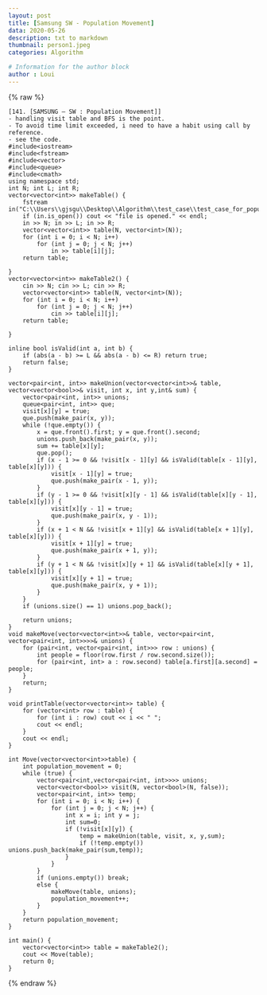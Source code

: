 ```yaml
---
layout: post
title: [Samsung SW - Population Movement]
data: 2020-05-26
description: txt to markdown
thumbnail: person1.jpeg
categories: Algorithm

# Information for the author block
author : Loui
---
```


{% raw %}

	﻿[141. [SAMSUNG – SW : Population Movement]]
	- handling visit table and BFS is the point.
	- To avoid time limit exceeded, i need to have a habit using call by reference.
	- see the code.
	#include<iostream>
	#include<fstream>
	#include<vector>
	#include<queue>
	#include<cmath>
	using namespace std;
	int N; int L; int R;
	vector<vector<int>> makeTable() {
		fstream in("C:\\Users\\gjsgu\\Desktop\\Algorithm\\test_case\\test_case_for_population_movement.txt");
		if (in.is_open()) cout << "file is opened." << endl;
		in >> N; in >> L; in >> R;
		vector<vector<int>> table(N, vector<int>(N));
		for (int i = 0; i < N; i++)
			for (int j = 0; j < N; j++)
				in >> table[i][j];
		return table;
	
	}
	vector<vector<int>> makeTable2() {
		cin >> N; cin >> L; cin >> R;
		vector<vector<int>> table(N, vector<int>(N));
		for (int i = 0; i < N; i++)
			for (int j = 0; j < N; j++)
				cin >> table[i][j];
		return table;
	
	}
	
	inline bool isValid(int a, int b) {
		if (abs(a - b) >= L && abs(a - b) <= R) return true;
		return false;
	}
	
	vector<pair<int, int>> makeUnion(vector<vector<int>>& table, vector<vector<bool>>& visit, int x, int y,int& sum) {
		vector<pair<int, int>> unions;
		queue<pair<int, int>> que;
		visit[x][y] = true;
		que.push(make_pair(x, y));
		while (!que.empty()) {
			x = que.front().first; y = que.front().second;
			unions.push_back(make_pair(x, y));
			sum += table[x][y];
			que.pop();
			if (x - 1 >= 0 && !visit[x - 1][y] && isValid(table[x - 1][y], table[x][y])) {
				visit[x - 1][y] = true;
				que.push(make_pair(x - 1, y));
			}
			if (y - 1 >= 0 && !visit[x][y - 1] && isValid(table[x][y - 1], table[x][y])) {
				visit[x][y - 1] = true;
				que.push(make_pair(x, y - 1));
			}
			if (x + 1 < N && !visit[x + 1][y] && isValid(table[x + 1][y], table[x][y])) {
				visit[x + 1][y] = true;
				que.push(make_pair(x + 1, y));
			}
			if (y + 1 < N && !visit[x][y + 1] && isValid(table[x][y + 1], table[x][y])) {
				visit[x][y + 1] = true;
				que.push(make_pair(x, y + 1));
			}
		}
		if (unions.size() == 1) unions.pop_back();
	
		return unions;
	}
	void makeMove(vector<vector<int>>& table, vector<pair<int, vector<pair<int, int>>>>& unions) {
		for (pair<int, vector<pair<int, int>>> row : unions) {
			int people = floor(row.first / row.second.size());
			for (pair<int, int> a : row.second) table[a.first][a.second] = people;
		}
		return;
	}
	
	void printTable(vector<vector<int>> table) {
		for (vector<int> row : table) {
			for (int i : row) cout << i << " ";
			cout << endl;
		}
		cout << endl;
	}
	
	int Move(vector<vector<int>>table) {
		int population_movement = 0;
		while (true) {
			vector<pair<int,vector<pair<int, int>>>> unions;
			vector<vector<bool>> visit(N, vector<bool>(N, false));
			vector<pair<int, int>> temp;
			for (int i = 0; i < N; i++) {
				for (int j = 0; j < N; j++) {
					int x = i; int y = j;
					int sum=0;
					if (!visit[x][y]) {
						temp = makeUnion(table, visit, x, y,sum);
						if (!temp.empty()) unions.push_back(make_pair(sum,temp));
					}
				}
			}
			if (unions.empty()) break;
			else {
				makeMove(table, unions);
				population_movement++;
			}
		}
		return population_movement;
	}
	
	int main() {
		vector<vector<int>> table = makeTable2();
		cout << Move(table);
		return 0;
	}
	
{% endraw %}
